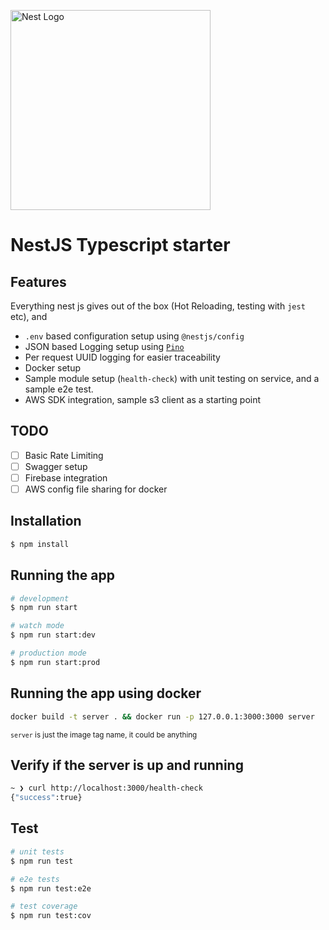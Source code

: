 <p>
  <a href="http://nestjs.com/" target="blank"><img src="https://nestjs.com/img/logo_text.svg" width="320" alt="Nest Logo" /></a>
</p>

# NestJS Typescript starter

## Features

Everything nest js gives out of the box (Hot Reloading, testing with `jest` etc), and

- `.env` based configuration setup using `@nestjs/config`
- JSON based Logging setup using [`Pino`](https://www.npmjs.com/package/pino)
- Per request UUID logging for easier traceability
- Docker setup
- Sample module setup (`health-check`) with unit testing on service, and a sample e2e test.
- AWS SDK integration, sample s3 client as a starting point

## TODO

- [ ] Basic Rate Limiting
- [ ] Swagger setup
- [ ] Firebase integration
- [ ] AWS config file sharing for docker

## Installation

```bash
$ npm install
```

## Running the app

```bash
# development
$ npm run start

# watch mode
$ npm run start:dev

# production mode
$ npm run start:prod
```

## Running the app using docker

```bash
docker build -t server . && docker run -p 127.0.0.1:3000:3000 server 
```
<small>`server` is just the image tag name, it could be anything</small>

## Verify if the server is up and running

```bash
~ ❯ curl http://localhost:3000/health-check
{"success":true}
```

## Test

```bash
# unit tests
$ npm run test

# e2e tests
$ npm run test:e2e

# test coverage
$ npm run test:cov
```

